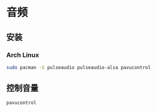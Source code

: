 # 音频

## 安装

### Arch Linux

```sh
sudo pacman -S pulseaudio pulseaudio-alsa pavucontrol
```

## 控制音量

```sh
pavucontrol
```
